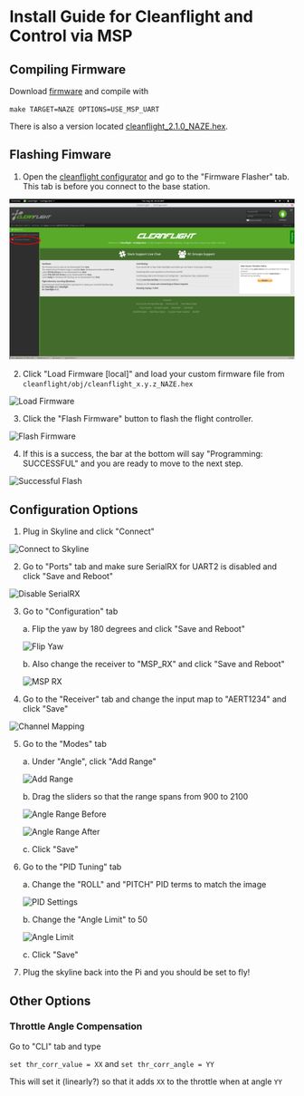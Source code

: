 # Install Guide for Cleanflight and Control via MSP

## Compiling Firmware

Download [firmware](https://github.com/cleanflight/cleanflight) and compile with

`make TARGET=NAZE OPTIONS=USE_MSP_UART`

There is also a version located [cleanflight_2.1.0_NAZE.hex](here). 

## Flashing Fimware

1. Open the [cleanflight configurator](https://chrome.google.com/webstore/detail/cleanflight-configurator/enacoimjcgeinfnnnpajinjgmkahmfgb)
and go to the "Firmware Flasher" tab.  This tab is before you connect to the base station. 

![Firmware Flasher](pics/firmware_flasher.png)

2. Click "Load Firmware \[local\]" and load your custom firmware file from 
`cleanflight/obj/cleanflight_x.y.z_NAZE.hex`

![Load Firmware](pics/load_firmware.png)

3. Click the "Flash Firmware" button to flash the flight controller.

![Flash Firmware](pics/flash_firmware.png)

4. If this is a success, the bar at the bottom will say "Programming: 
SUCCESSFUL" and you are ready to move to the next step.

![Successful Flash](pics/success.png)

## Configuration Options

1. Plug in Skyline and click "Connect"

![Connect to Skyline](pics/connect.png)

2. Go to "Ports" tab and make sure SerialRX for UART2 is disabled and click "Save and Reboot"

![Disable SerialRX](pics/serialrx.png)

3. Go to "Configuration" tab 

    a. Flip the yaw by 180 degrees and click "Save and Reboot"

    ![Flip Yaw](pics/flip_yaw.png)

    b. Also change the receiver to "MSP_RX" and click "Save and Reboot"

    ![MSP RX](pics/msprx.png)

4. Go to the "Receiver" tab and change the input map to "AERT1234" and click "Save"

![Channel Mapping](pics/channel_mapping.png)

5. Go to the "Modes" tab

    a. Under "Angle", click "Add Range"

    ![Add Range](pics/add_range.png)

    b. Drag the sliders so that the range spans from 900 to 2100

    ![Angle Range Before](pics/angle_range.png)

    ![Angle Range After](pics/angle_range_2.png)

    c. Click "Save"

6. Go to the "PID Tuning" tab

    a. Change the "ROLL" and "PITCH" PID terms to match the image

    ![PID Settings](pics/pid_settings.png)

    b. Change the "Angle Limit" to 50

    ![Angle Limit](pics/angle_limit.png)

    c. Click "Save"

7. Plug the skyline back into the Pi and you should be set to fly!

## Other Options

### Throttle Angle Compensation

Go to "CLI" tab and type

`set thr_corr_value = XX` and `set thr_corr_angle = YY`

This will set it (linearly?) so that it adds `XX` to the throttle when at angle `YY`

